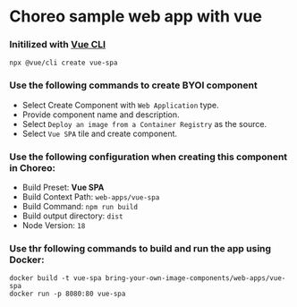 # Choreo sample web app with vue

### Initilized with [Vue CLI](https://cli.vuejs.org/guide/creating-a-project.html#vue-create)

```shell
npx @vue/cli create vue-spa
```

### Use the following commands to create BYOI component

- Select Create Component with `Web Application` type.
- Provide component name and description.
- Select `Deploy an image from a Container Registry` as the source.
- Select `Vue SPA` tile and create component.

### Use the following configuration when creating this component in Choreo:

- Build Preset: **Vue SPA**
- Build Context Path: `web-apps/vue-spa`
- Build Command: `npm run build`
- Build output directory: `dist`
- Node Version: `18`

### Use thr following commands to build and run the app using Docker:

```shell
docker build -t vue-spa bring-your-own-image-components/web-apps/vue-spa
docker run -p 8080:80 vue-spa
```
